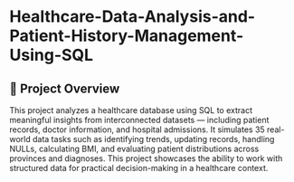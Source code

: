 # Healthcare-Data-Analysis-and-Patient-History-Management-Using-SQL
## 📘 Project Overview
This project analyzes a healthcare database using SQL to extract meaningful insights from interconnected datasets — including patient records, doctor information, and hospital admissions.
It simulates 35 real-world data tasks such as identifying trends, updating records, handling NULLs, calculating BMI, and evaluating patient distributions across provinces and diagnoses. This project showcases the ability to work with structured data for practical decision-making in a healthcare context.
